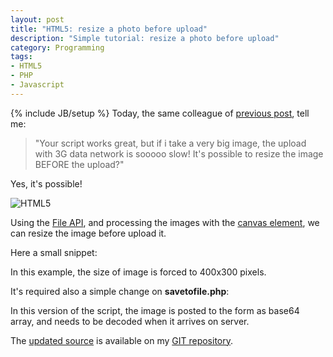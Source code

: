 ```yaml
---
layout: post
title: "HTML5: resize a photo before upload"
description: "Simple tutorial: resize a photo before upload"
category: Programming
tags: 
- HTML5
- PHP
- Javascript
---
```

{% include JB/setup %}
Today, the same colleague of [previous post](http://oldsite.andreafortuna.org/programming/2015/01/21/HTML5-upload-from-mobile/), tell me: 

>"Your script works great, but if i take a very big image, the upload with 3G data network is sooooo slow! It's possible to resize the image BEFORE the upload?"

Yes, it's possible!

![HTML5](http://oldsite.andreafortuna.org/images/resize.jpg)

<!-- more -->
Using the [File API](https://developer.mozilla.org/en-US/docs/Using_files_from_web_applications), and processing the images with the [canvas element](https://developer.mozilla.org/en-US/docs/Web/API/Canvas_API/Tutorial/Using_images), we can resize the image before upload it.

Here a small snippet:

<script src="https://gist.github.com/andreafortuna/fa4ab910e72bc6e3882a.js"></script>

In this example, the size of image is forced to 400x300 pixels.

It's required also a simple change on **savetofile.php**:

<script src="https://gist.github.com/andreafortuna/b5da306503fa3cbcfa0f.js"></script>


In this version of the script, the image is posted to the form as base64 array, and needs to be decoded when it arrives on server.

The [updated source](https://bitbucket.org/andreafortuna/html5-mobile-upload/src) is available on my [GIT repository](https://bitbucket.org/andreafortuna/).

